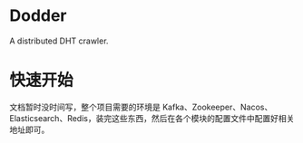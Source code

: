 # Dodder
A distributed DHT crawler.

# 快速开始
文档暂时没时间写，整个项目需要的环境是 Kafka、Zookeeper、Nacos、Elasticsearch、Redis，装完这些东西，然后在各个模块的配置文件中配置好相关地址即可。

